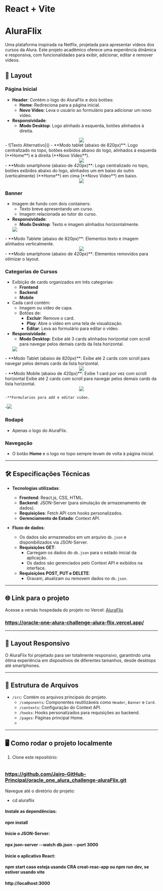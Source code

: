 # React + Vite
# AluraFlix

Uma plataforma inspirada na Netflix, projetada para apresentar vídeos dos cursos da Alura. Este projeto acadêmico oferece uma experiência dinâmica e responsiva, com funcionalidades para exibir, adicionar, editar e remover vídeos. 

## 🚀 Layout

### Página Inicial
- **Header**: Contém o logo do AluraFlix e dois botões:
  - **Home**: Redireciona para a página inicial.
  - **Novo Vídeo**: Leva o usuário ao formulário para adicionar um novo vídeo.
- **Responsividade**:
  - **Modo Desktop**: Logo alinhado à esquerda, botões alinhados à direita.
<div align="center">
  <img src="https://github.com/Jairo-GitHub-Principal/oracle_one_alura_challenge-aluraFlix/blob/master/imgGithub/headerDesktop.jpg?raw=true"/>
</div>
  - ![Texto Alternativo]()
  - **Modo tablet (abaixo de 820px)**: Logo centralizado no topo, botões exibidos abaixo do logo, alinhados à esquerda (**Home**) e à direita (**Novo Vídeo**).
  <div align="center">
    <img src="https://github.com/Jairo-GitHub-Principal/oracle_one_alura_challenge-aluraFlix/blob/master/imgGithub/headerTablet.jpg?raw=true"/>
  </div>
   - **Modo smartphone (abaixo de 420px)**: Logo centralizado no topo, botões exibidos abaixo do logo, alinhados  um em baixo do outro (verticalmente) (**Home**) em cima (**Novo Vídeo**) em baixo.
<div align="center">
  <img src="https://github.com/Jairo-GitHub-Principal/oracle_one_alura_challenge-aluraFlix/blob/master/imgGithub/buttonMobileoficial.jpg?raw=true"/>
</div>

### Banner
- Imagem de fundo com dois containers:
  - Texto breve apresentando um curso.
  - Imagem relacionada ao tutor do curso.
- **Responsividade**:
  - **Modo Desktop**: Texto e imagem alinhados horizontalmente.
    <div align="center">
  <img src="https://github.com/Jairo-GitHub-Principal/oracle_one_alura_challenge-aluraFlix/blob/master/imgGithub/bannerDesktop.jpg?raw=true"/>
</div>
  - **Modo Tablete (abaixo de 820px)**: Elementos texto e imagem alinhados verticalmente.
   <div align="center">
  <img src="https://github.com/Jairo-GitHub-Principal/oracle_one_alura_challenge-aluraFlix/blob/master/imgGithub/bannerTablet.jpg?raw=true"/>
</div>
  - **Modo smartphone (abaixo de 420px)**: Elementos removidos para otimizar o layout.

### Categorias de Cursos
- Exibição de cards organizados em três categorias:
  - **Frontend**
  - **Backend**
  - **Mobile**
- Cada card contém:
  - Imagem ou vídeo de capa.
  - Botões de:
    - **Excluir**: Remove o card.
    - **Play**: Abre o vídeo em uma tela de visualização.
    - **Editar**: Leva ao formulário para editar o vídeo.
- **Responsividade**:
  - **Modo Desktop**: Exibe até 3 cards alinhados  horizontal com scroll  para navegar pelos demais cards da lista horizontal.
     <div align="center">
  <img src="https://github.com/Jairo-GitHub-Principal/oracle_one_alura_challenge-aluraFlix/blob/master/imgGithub/cardsDesktop.jpg?raw=true"/>
</div>
  - **Modo Tablet (abaixo de 820px)**: Exibe até 2 cards com scroll  para navegar pelos demais cards da lista horizontal.
    <div align="center">
  <img src="https://github.com/Jairo-GitHub-Principal/oracle_one_alura_challenge-aluraFlix/blob/master/imgGithub/cardsTablet.jpg?raw=true"/>
</div>
  - **Modo Mobile (abaixo de 420px)**: Exibe 1 card por vez com scroll horizontal Exibe até 2 cards com scroll  para navegar pelos demais cards da lista horizontal.
     <div align="center">
  <img src="https://github.com/Jairo-GitHub-Principal/oracle_one_alura_challenge-aluraFlix/blob/master/imgGithub/cardsSmartphone.jpg?raw=true"/>
</div>

    -**Formularios para add e editar video.
   -![](https://github.com/Jairo-GitHub-Principal/oracle_one_alura_challenge-aluraFlix/blob/master/imgGithub/addvideo.jpg?raw=true)

### Rodapé
- Apenas o logo do AluraFlix.

### Navegação
- O botão **Home** e o logo no topo sempre levam de volta à página inicial.

---

## 🛠️ Especificações Técnicas

- **Tecnologias utilizadas**:
  - **Frontend**: React.js, CSS, HTML.
  - **Backend**: JSON-Server (para simulação de armazenamento de dados).
  - **Requisições**: Fetch API com hooks personalizados.
  - **Gerenciamento de Estado**: Context API.
  
- **Fluxo de dados**:
  - Os dados são armazenados em um arquivo `db.json` e disponibilizados via JSON-Server.
  - **Requisições GET**:
    - Carregam os dados do `db.json` para o estado inicial da aplicação.
    - Os dados são gerenciados pelo Context API e exibidos na interface.
  - **Requisições POST, PUT e DELETE**:
    - Gravam, atualizam ou removem dados no `db.json`.

---

## 🌐 Link para o projeto
Acesse a versão hospedada do projeto no Vercel:
[AluraFlix](#)  
### https://oracle-one-alura-challenge-alura-flix.vercel.app/

---

## 📱 Layout Responsivo

O AluraFlix foi projetado para ser totalmente responsivo, garantindo uma ótima experiência em dispositivos de diferentes tamanhos, desde desktops até smartphones.

---

## 📂 Estrutura de Arquivos

- `/src`: Contém os arquivos principais do projeto.
  - `/components`: Componentes reutilizáveis como `Header`, `Banner` e `Card`.
  - `/contexts`: Configuração do Context API.
  - `/hooks`: Hooks personalizados para requisições ao backend.
  - `/pages`: Páginas principal Home.
  - 

---

## 🖥️ Como rodar o projeto localmente

1. Clone este repositório:
   ```bash
 ###  https://github.com/Jairo-GitHub-Principal/oracle_one_alura_challenge-aluraFlix.git
   
   Navegue até o diretório do projeto:
* cd aluraflix

#### Instale as dependências:

#### npm install

#### Inicie o JSON-Server:

#### npx json-server --watch db.json --port 3000
#### Inicie o aplicativo React:

#### npm start  caso esteja usando CRA creat-reac-app ou npm run dev, se estiver usando vite


#### http://localhost:3000

```bash

